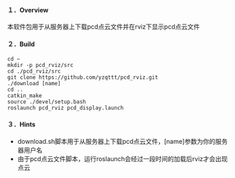 #### １．Overview

本软件包用于从服务器上下载pcd点云文件并在rviz下显示pcd点云文件

#### ２．Build

```shell
cd ~
mkdir -p pcd_rviz/src
cd ./pcd_rviz/src
git clone https://github.com/yzqttt/pcd_rviz.git
./download [name]
cd ..
catkin_make
source ./devel/setup.bash
roslaunch pcd_rviz pcd_display.launch
```

#### ３．Hints

* download.sh脚本用于从服务器上下载pcd点云文件，[name]参数为你的服务器用户名
* 由于pcd点云文件脚本，运行roslaunch会经过一段时间的加载后rviz才会出现点云



